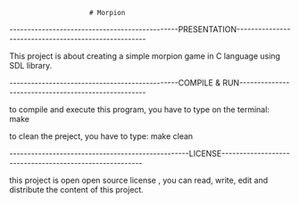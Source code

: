 						# Morpion

-----------------------------------------------PRESENTATION-----------------------------------------------------

This project is about creating a simple morpion game in C language using SDL library.


-----------------------------------------------COMPILE & RUN----------------------------------------------------

to compile and execute this program, you have to type on the terminal:
			make

to clean the preject, you have to type:
			make clean

--------------------------------------------------LICENSE--------------------------------------------------------

this project is open open source license , you can read, write, edit and distribute the content of this project.
